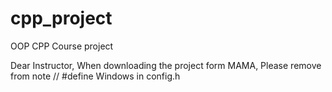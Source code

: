 # cpp_project

OOP CPP Course project


Dear Instructor,
When downloading the project form MAMA,
Please remove from note // #define Windows in config.h